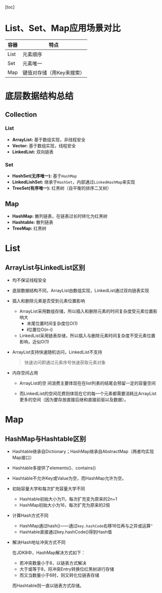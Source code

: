 [toc]

# List、Set、Map应用场景对比

| 容器 | 特点     |
| ---- | -------- |
| List | 元素顺序 |
| Set | 元素唯一 |
| Map | 键值对存储（用Key来搜索） |

# 底层数据结构总结

## Collection

### List

- **ArrayList:**	基于数组实现，非线程安全 
- **Vector:**	基于数组实现，线程安全   
- **LinkedList:**	双向链表                 

### Set

- **HashSet(无序唯一):**	基于`HashMap`
- **LinkedLishSet:**	继承于`HashSet`，内部通过`LinkedHashMap`来实现
- **TreeSet(有序唯一):**	红黑树（自平衡的排序二叉树）

## Map

- **HashMap:**	散列链表，在链表过长时转化为红黑树
- **Hashtable:**	散列链表
- **TreeMap:**	红黑树

# List

## ArrayList与LinkedList区别

- 均不保证线程安全

- 底层数据结构不同，ArrayList由数组实现，LinkedList通过双向链表实现

- 插入和删除元素是否受到元素位置影响

  - ArrayList采用数组存储，所以插入和删除元素的时间复杂度受元素位置影响大
    - 末尾位置时间复杂度位O(1)
    - **i**位置位O(n-i)
  - LinkedList采用链表存储，所以插入与删除元素时间复杂度不受元素位置影响，近似O(1)

- ArrayList支持快速随机访问，LinkedList不支持

  > 快速访问即通过元素序号快速获取元素对象

- 内存空间占用

  - ArrayList的空 间浪费主要体现在在list列表的结尾会预留一定的容量空间

  - 而LinkedList的空间花费则体现在它的每一个元素都需要消耗比ArrayList更多的空间（因为要存放直接后继和直接前驱以及数据）。

# Map

## HashMap与Hashtable区别

- Hashtable继承自Dictionary；HashMap继承自AbstractMap（两者均实现Map接口）

- Hashtable多提供了elements()、contains()

- Hashtable不允许Key或Value为空，而HashMap允许为空。

- 初始容量大学和每次扩充容量大学不同

  - Hashtable初始大小为11，每次扩充变为原来的2n+1
  - HashMap初始大小为16，每次扩充为原来的2倍

- 计算Hash方式不同

  - HashMap通过hash()——通过`key.hashCode`右移16位再与之异或运算`^`
  - Hashtable直接通过key.hashCode()得到Hash值

- 解决Hash地址冲突方式不同

  在JDK8中，HashMap解决方式如下：

  - 若冲突数量小于8，以链表方式解决
  - 大于或等于8，将冲突Entry转换位红黑树进行存储
  - 而又当数量小于6时，则又转化位链表存储

  而Hashtable则一直以链表方式存储。
